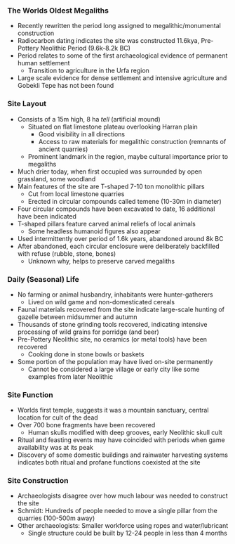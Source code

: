 ### The Worlds Oldest Megaliths
 - Recently rewritten the period long assigned to megalithic/monumental construction
 - Radiocarbon dating indicates the site was constructed 11.6kya, Pre-Pottery Neolithic Period (9.6k-8.2k BC)
 - Period relates to some of the first archaeological evidence of permanent human settlement
	 - Transition to agriculture in the Urfa region
 - Large scale evidence for dense settlement and intensive agriculture and Gobekli Tepe has not been found

### Site Layout
 - Consists of a 15m high, 8 ha *tell* (artificial mound)
	 - Situated on flat limestone plateau overlooking Harran plain
		 - Good visibility in all directions
		 - Access to raw materials for megalithic construction (remnants of ancient quarries)
	 - Prominent landmark in the region, maybe cultural importance prior to megaliths
 - Much drier today, when first occupied was surrounded by open grassland, some woodland
 - Main features of the site are T-shaped 7-10 ton monolithic pillars
	 - Cut from local limestone quarries
	 - Erected in circular compounds called temene (10-30m in diameter)
 - Four circular compounds have been excavated to date, 16 additional have been indicated
 - T-shaped pillars feature carved animal reliefs of local animals
	 - Some headless humanoid figures also appear
 - Used intermittently over period of 1.6k years, abandoned around 8k BC
 - After abandoned, each circular enclosure were deliberately backfilled with refuse (rubble, stone, bones)
	 - Unknown why, helps to preserve carved megaliths

### Daily (Seasonal) Life
 - No farming or animal husbandry, inhabitants were hunter-gatherers
	 - Lived on wild game and non-domesticated cereals
 - Faunal materials recovered from the site indicate large-scale hunting of gazelle between midsummer and autumn
 - Thousands of stone grinding tools recovered, indicating intensive processing of wild grains for porridge (and beer)
 - Pre-Pottery Neolithic site, no ceramics (or metal tools) have been recovered
	 - Cooking done in stone bowls or baskets
 - Some portion of the population may have lived on-site permanently
	 - Cannot be considered a large village or early city like some examples from later Neolithic

### Site Function
 - Worlds first temple, suggests it was a mountain sanctuary, central location for cult of the dead
 - Over 700 bone fragments have been recovered
	 - Human skulls modified with deep grooves, early Neolithic skull cult
 - Ritual and feasting events may have coincided with periods when game availability was at its peak
 - Discovery of some domestic buildings and rainwater harvesting systems indicates both ritual and profane functions coexisted at the site

### Site Construction
 - Archaeologists disagree over how much labour was needed to construct the site
 - Schmidt: Hundreds of people needed to move a single pillar from the quarries (100-500m away)
 - Other archaeologists: Smaller workforce using ropes and water/lubricant
	 - Single structure could be built by 12-24 people in less than 4 months
